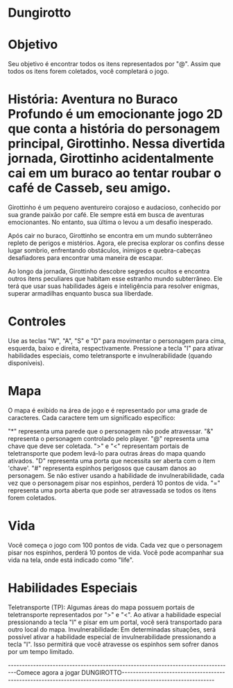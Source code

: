 # Dungirotto

# Objetivo
Seu objetivo é encontrar todos os itens representados por "@". Assim que todos os itens forem coletados, você completará o jogo.

# História: Aventura no Buraco Profundo é um emocionante jogo 2D que conta a história do personagem principal, Girottinho. Nessa divertida jornada, Girottinho acidentalmente cai em um buraco ao tentar roubar o café de Casseb, seu amigo.

Girottinho é um pequeno aventureiro corajoso e audacioso, conhecido por sua grande paixão por café. Ele sempre está em busca de aventuras emocionantes. No entanto, sua última o levou a um desafio inesperado.

Após cair no buraco, Girottinho se encontra em um mundo subterrâneo repleto de perigos e mistérios. Agora, ele precisa explorar os confins desse lugar sombrio, enfrentando obstáculos, inimigos e quebra-cabeças desafiadores para encontrar uma maneira de escapar.

Ao longo da jornada, Girottinho descobre segredos ocultos e encontra outros itens peculiares que habitam esse estranho mundo subterrâneo. Ele terá que usar suas habilidades ágeis e inteligência para resolver enigmas, superar armadilhas enquanto busca sua liberdade.


# Controles
Use as teclas "W", "A", "S" e "D" para movimentar o personagem para cima, esquerda, baixo e direita, respectivamente.
Pressione a tecla "I" para ativar habilidades especiais, como teletransporte e invulnerabilidade (quando disponíveis).


# Mapa
O mapa é exibido na área de jogo e é representado por uma grade de caracteres. Cada caractere tem um significado específico:

"*" representa uma parede que o personagem não pode atravessar.
"&" representa o personagem controlado pelo player.
"@" representa uma chave que deve ser coletada.
">" e "<" representam portais de teletransporte que podem levá-lo para outras áreas do mapa quando ativados.
"D" representa uma porta que necessita ser aberta com o item 'chave'.
"#" representa espinhos perigosos que causam danos ao personagem. Se não estiver usando a habilidade de invulnerabilidade, cada vez que o personagem pisar nos espinhos, perderá 10 pontos de vida.
"=" representa uma porta aberta que pode ser atravessada se todos os itens forem coletados.

# Vida
Você começa o jogo com 100 pontos de vida. Cada vez que o personagem pisar nos espinhos, perderá 10 pontos de vida. Você pode acompanhar sua vida na tela, onde está indicado como "life".

# Habilidades Especiais
Teletransporte (TP): Algumas áreas do mapa possuem portais de teletransporte representados por ">" e "<". Ao ativar a habilidade especial pressionando a tecla "I" e pisar em um portal, você será transportado para outro local do mapa.
Invulnerabilidade: Em determinadas situações, será possível ativar a habilidade especial de invulnerabilidade pressionando a tecla "I". Isso permitirá que você atravesse os espinhos sem sofrer danos por um tempo limitado.

---------------------------------------------------------------------------------Comece agora a jogar DUNGIROTTO---------------------------------------------------------------------------------------------------------------
